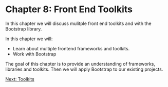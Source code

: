 # Chapter 8: Front End Toolkits

In this chapter we will discuss mulitple front end toolkits and with the Bootstrap library.

In this chapter we will:
* Learn about multiple frontend frameworks and toolkits.
* Work with Bootstrap

The goal of this chapter is to provide an understanding of frameworks, libraries and toolkits. Then we will apply Bootstrap to our existing projects.

[Next: Toolkits](01-Toolkits.md)
